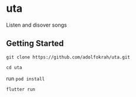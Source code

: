 # uta

Listen and disover songs

## Getting Started

`git clone https://github.com/adolfokrah/uta.git`

`cd uta`

run `pod install`

`flutter run`
